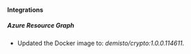 
#### Integrations

##### Azure Resource Graph
- Updated the Docker image to: *demisto/crypto:1.0.0.114611*.






